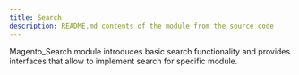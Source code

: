 ```yaml
---
title: Search
description: README.md contents of the module from the source code
---
```


Magento_Search module introduces basic search functionality and provides interfaces that allow to implement search for specific module.
